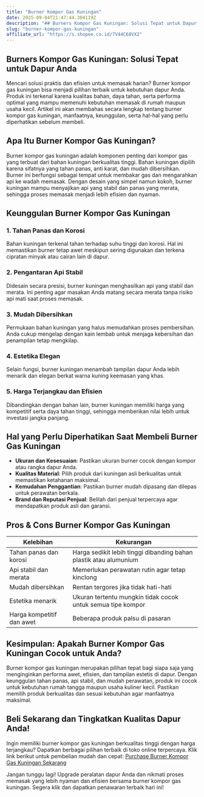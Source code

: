 ```yaml
---
title: "Burner Kompor Gas Kuningan"
date: 2025-09-04T21:47:44.304119Z
description: "## Burners Kompor Gas Kuningan: Solusi Tepat untuk Dapur Anda..."
slug: "burner-kompor-gas-kuningan"
affiliate_url: "https://s.shopee.co.id/7V44C68VX2"
---
```

## Burners Kompor Gas Kuningan: Solusi Tepat untuk Dapur Anda

Mencari solusi praktis dan efisien untuk memasak harian? Burner kompor gas kuningan bisa menjadi pilihan terbaik untuk kebutuhan dapur Anda. Produk ini terkenal karena kualitas bahan, daya tahan, serta performa optimal yang mampu memenuhi kebutuhan memasak di rumah maupun usaha kecil. Artikel ini akan membahas secara lengkap tentang burner kompor gas kuningan, manfaatnya, keunggulan, serta hal-hal yang perlu diperhatikan sebelum membeli.

## Apa Itu Burner Kompor Gas Kuningan?

Burner kompor gas kuningan adalah komponen penting dari kompor gas yang terbuat dari bahan kuningan berkualitas tinggi. Bahan kuningan dipilih karena sifatnya yang tahan panas, anti karat, dan mudah dibersihkan. Burner ini berfungsi sebagai tempat untuk membakar gas dan mengarahkan api ke wadah memasak. Dengan desain yang simpel namun kokoh, burner kuningan mampu menyajikan api yang stabil dan panas yang merata, sehingga proses memasak menjadi lebih efisien dan nyaman.

## Keunggulan Burner Kompor Gas Kuningan

### 1. Tahan Panas dan Korosi
Bahan kuningan terkenal tahan terhadap suhu tinggi dan korosi. Hal ini memastikan burner tetap awet meskipun sering digunakan dan terkena cipratan minyak atau cairan lain di dapur.

### 2. Pengantaran Api Stabil
Didesain secara presisi, burner kuningan menghasilkan api yang stabil dan merata. Ini penting agar masakan Anda matang secara merata tanpa risiko api mati saat proses memasak.

### 3. Mudah Dibersihkan
Permukaan bahan kuningan yang halus memudahkan proses pembersihan. Anda cukup mengelap dengan kain lembab untuk menjaga kebersihan dan penampilan tetap mengkilap.

### 4. Estetika Elegan
Selain fungsi, burner kuningan menambah tampilan dapur Anda lebih menarik dan elegan berkat warna kuning keemasan yang khas.

### 5. Harga Terjangkau dan Efisien
Dibandingkan dengan bahan lain, burner kuningan memiliki harga yang kompetitif serta daya tahan tinggi, sehingga memberikan nilai lebih untuk investasi jangka panjang.

## Hal yang Perlu Diperhatikan Saat Membeli Burner Gas Kuningan

- **Ukuran dan Kesesuaian**: Pastikan ukuran burner cocok dengan kompor atau rangka dapur Anda.
- **Kualitas Material**: Pilih produk dari kuningan asli berkualitas untuk memastikan ketahanan maksimal.
- **Kemudahan Penggantian**: Pastikan burner mudah dipasang dan dilepas untuk perawatan berkala.
- **Brand dan Reputasi Penjual**: Belilah dari penjual terpercaya agar mendapatkan produk asli dan garansi.

## Pros & Cons Burner Kompor Gas Kuningan

| Kelebihan | Kekurangan |
| --- | --- |
| Tahan panas dan korosi | Harga sedikit lebih tinggi dibanding bahan plastik atau alumunium |
| Api stabil dan merata | Memerlukan perawatan rutin agar tetap kinclong |
| Mudah dibersihkan | Rentan tergores jika tidak hati-hati |
| Estetika menarik | Ukuran tertentu mungkin tidak cocok untuk semua tipe kompor |
| Harga kompetitif dan awet | Beberapa produk palsu di pasaran |

## Kesimpulan: Apakah Burner Kompor Gas Kuningan Cocok untuk Anda?

Burner kompor gas kuningan merupakan pilihan tepat bagi siapa saja yang menginginkan performa awet, efisien, dan tampilan estetis di dapur. Dengan keunggulan tahan panas, api stabil, dan mudah perawatan, produk ini cocok untuk kebutuhan rumah tangga maupun usaha kuliner kecil. Pastikan memilih produk berkualitas dan sesuai kebutuhan agar manfaatnya maksimal.

## Beli Sekarang dan Tingkatkan Kualitas Dapur Anda!

Ingin memiliki burner kompor gas kuningan berkualitas tinggi dengan harga terjangkau? Dapatkan berbagai pilihan terbaik di toko online terpercaya. Klik link berikut untuk pembelian mudah dan cepat: [Purchase Burner Kompor Gas Kuningan Sekarang](https://s.shopee.co.id/7V44C68VX2)

Jangan tunggu lagi! Upgrade peralatan dapur Anda dan nikmati proses memasak yang lebih nyaman dan efisien bersama burner kompor gas kuningan. Segera klik dan dapatkan penawaran terbaik hari ini!